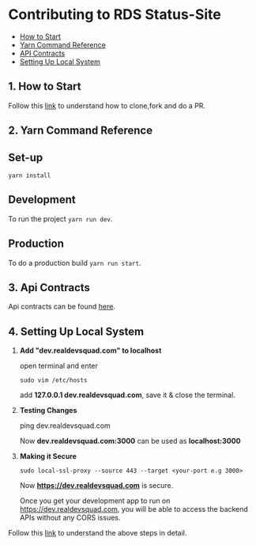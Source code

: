 # Contributing to RDS Status-Site

- [How to Start](#1.-how-to-start)
- [Yarn Command Reference](#2.-yarn-command-reference)
- [API Contracts](#3.-api-contracts)
- [Setting Up Local System](#4.-setting-up-local-system)

##  **1. How to Start**

Follow this [link](https://github.com/Real-Dev-Squad/website-welcome/blob/main/CONTRIBUTING.md) to understand how to clone,fork and do a PR.




## **2. Yarn Command Reference**

## Set-up

`yarn install`

## Development

To run the project `yarn run dev`.

## Production

To do a production build `yarn run start`.


## **3. Api Contracts**

Api contracts can be found [here](https://github.com/Real-Dev-Squad/website-api-contracts/tree/main/tasks).

## **4. Setting Up Local System**

 1. **Add "dev.realdevsquad.com" to localhost**
    
    open terminal and enter
    
    ```
    sudo vim /etc/hosts
    ```

    add **127.0.0.1   dev.realdevsquad.com**, save it & close the terminal.
    
 2. **Testing Changes**   
 
    ping dev.realdevsquad.com

    Now **dev.realdevsquad.com:3000** can be used as **localhost:3000**

 3. **Making it Secure**

    ```
    sudo local-ssl-proxy --source 443 --target <your-port e.g 3000>
    ```
    Now **https://dev.realdevsquad.com** is secure.

    Once you get your development app to run on https://dev.realdevsquad.com, you will be able to access the backend APIs without any CORS issues.

Follow this [link](https://github.com/Real-Dev-Squad/website-code-docs/tree/main/docs/dev/https-dev-url-cors) to understand the above steps in detail.
